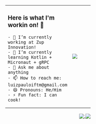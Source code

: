 <table>
  <tr>
  <td width="50">
    <h3> Here is what I'm workin on! 👋 </h3>

    - 🔭 I’m currently working at Zup Innovation!
    - 🌱 I’m currently learning Kotlin + Micronaut + gRPC
    - 💬 Ask me about anything
    - 📫 How to reach me: luizpauloiftm@gmail.com
    - 😄 Pronouns: He/Him
    - ⚡ Fun fact: I can cook!
  </td>
  <td width="50">
    <img src="https://img.shields.io/badge/Code-Java-informational?style=flat-square&logo=Java&logoColor=white&color=2bbc8a" />
  </td>
  </tr>
</table>

<div align="center">
  <a href="https://github.com/luizpcarvalho/github-readme-stats">
    <img align="center" src="https://github-readme-stats.vercel.app/api/top-langs/?username=luizpcarvalho&layout=compact&theme=tokyonight" />
  </a>
  <a href="https://github.com/luizpcarvalho/github-readme-stats">
    <img align="center" src="https://github-readme-stats.vercel.app/api?username=luizpcarvalho&show_icons=true&theme=tokyonight" />
  </a>
</div>

